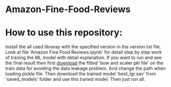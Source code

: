# Amazon-Fine-Food-Reviews
# How to use this repository:
  Install the all used libraray with the specified version in the version.txt file.
  Look at file 'Amazon Fine Food Reviews.ipynb' for detail step by step work of traning the ML model with detail explanation.
  If you want to run and see the final result then first <a href="https://drive.google.com/file/d/1-U6JNs7TNjxxToIRG15_oyEcUfS512T5/view?usp=sharing">download</a> the fitted 'bow and scaler pkl file' on the train data for avoiding the data leakage problem. And change the path when loading pickle file. Then download the trained model 'best_lgr.sav' from 'saved_models' folder and use this traned model. Then just run all.

